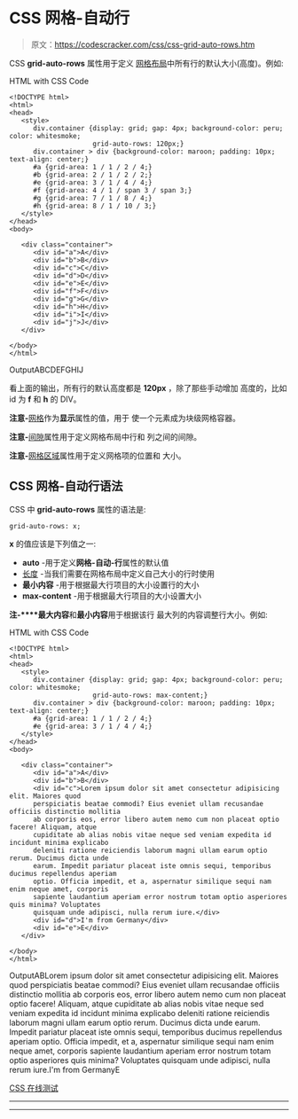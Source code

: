 # CSS 网格-自动行

> 原文：<https://codescracker.com/css/css-grid-auto-rows.htm>

CSS **grid-auto-rows** 属性用于定义 [网格布局](/css/css-grid.htm)中所有行的默认大小(高度)。例如:

HTML with CSS Code

```
<!DOCTYPE html>
<html>
<head>
   <style>
      div.container {display: grid; gap: 4px; background-color: peru; color: whitesmoke;
                     grid-auto-rows: 120px;}
      div.container > div {background-color: maroon; padding: 10px; text-align: center;}
      #a {grid-area: 1 / 1 / 2 / 4;}
      #b {grid-area: 2 / 1 / 2 / 2;}
      #e {grid-area: 3 / 1 / 4 / 4;}
      #f {grid-area: 4 / 1 / span 3 / span 3;}
      #g {grid-area: 7 / 1 / 8 / 4;}
      #h {grid-area: 8 / 1 / 10 / 3;}
   </style>
</head>
<body>

   <div class="container">
      <div id="a">A</div>
      <div id="b">B</div>
      <div id="c">C</div>
      <div id="d">D</div>
      <div id="e">E</div>
      <div id="f">F</div>
      <div id="g">G</div>
      <div id="h">H</div>
      <div id="i">I</div>
      <div id="j">J</div>
   </div>

</body>
</html>
```

OutputABCDEFGHIJ

看上面的输出，所有行的默认高度都是 **120px** ，除了那些手动增加 高度的，比如 id 为 **f** 和 **h** 的 DIV。

**注意-**[网格](/css/css-grid.htm)作为**显示**属性的值，用于 使一个元素成为块级网格容器。

**注意-**[间隙](/css/css-gap.htm)属性用于定义网格布局中行和 列之间的间隙。

**注意-**[网格区域](/css/css-grid-area.htm)属性用于定义网格项的位置和 大小。

## CSS 网格-自动行语法

CSS 中 **grid-auto-rows** 属性的语法是:

```
grid-auto-rows: x;
```

**x** 的值应该是下列值之一:

*   **auto** -用于定义**网格-自动-行**属性的默认值
*   [长度](/css/css-length-units.htm) -当我们需要在网格布局中定义自己大小的行时使用
*   **最小内容** -用于根据最大行项目的大小设置行的大小
*   **max-content** -用于根据最大行项目的大小设置大小

**注-****最大内容**和**最小内容**用于根据该行 最大列的内容调整行大小。例如:

HTML with CSS Code

```
<!DOCTYPE html>
<html>
<head>
   <style>
      div.container {display: grid; gap: 4px; background-color: peru; color: whitesmoke;
                     grid-auto-rows: max-content;}
      div.container > div {background-color: maroon; padding: 10px; text-align: center;}
      #a {grid-area: 1 / 1 / 2 / 4;}
      #e {grid-area: 3 / 1 / 4 / 4;}
   </style>
</head>
<body>

   <div class="container">
      <div id="a">A</div>
      <div id="b">B</div>
      <div id="c">Lorem ipsum dolor sit amet consectetur adipisicing elit. Maiores quod
      perspiciatis beatae commodi? Eius eveniet ullam recusandae officiis distinctio mollitia
      ab corporis eos, error libero autem nemo cum non placeat optio facere! Aliquam, atque
      cupiditate ab alias nobis vitae neque sed veniam expedita id incidunt minima explicabo
      deleniti ratione reiciendis laborum magni ullam earum optio rerum. Ducimus dicta unde
      earum. Impedit pariatur placeat iste omnis sequi, temporibus ducimus repellendus aperiam
      optio. Officia impedit, et a, aspernatur similique sequi nam enim neque amet, corporis
      sapiente laudantium aperiam error nostrum totam optio asperiores quis minima? Voluptates
      quisquam unde adipisci, nulla rerum iure.</div>
      <div id="d">I'm from Germany</div>
      <div id="e">E</div>
   </div>

</body>
</html>
```

OutputABLorem ipsum dolor sit amet consectetur adipisicing elit. Maiores quod perspiciatis beatae commodi? Eius eveniet ullam recusandae officiis distinctio mollitia ab corporis eos, error libero autem nemo cum non placeat optio facere! Aliquam, atque cupiditate ab alias nobis vitae neque sed veniam expedita id incidunt minima explicabo deleniti ratione reiciendis laborum magni ullam earum optio rerum. Ducimus dicta unde earum. Impedit pariatur placeat iste omnis sequi, temporibus ducimus repellendus aperiam optio. Officia impedit, et a, aspernatur similique sequi nam enim neque amet, corporis sapiente laudantium aperiam error nostrum totam optio asperiores quis minima? Voluptates quisquam unde adipisci, nulla rerum iure.I'm from GermanyE

[CSS 在线测试](/exam/showtest.php?subid=5)

* * *

* * *